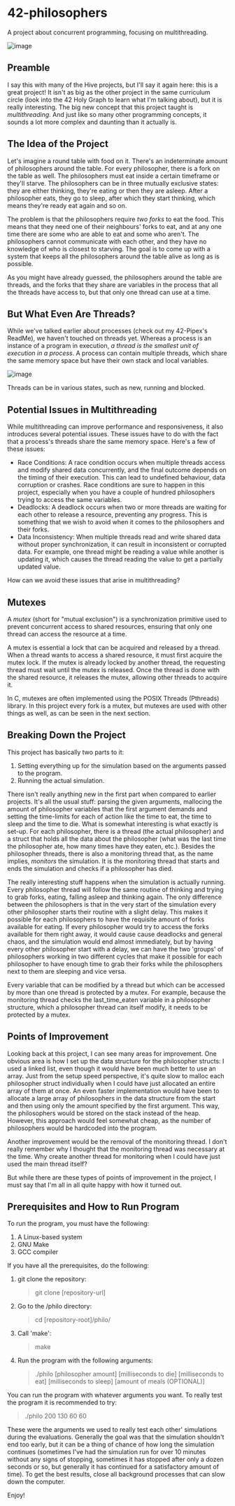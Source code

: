 # 42-philosophers
A project about concurrent programming, focusing on multithreading.

![image](https://github.com/user-attachments/assets/7fe300b7-3793-4849-9f45-2a09611be228)


## Preamble
I say this with many of the Hive projects, but I'll say it again here: this is a great project! It isn't as big as the other project in the same curriculum circle (look into the 42 Holy Graph to learn what I'm talking about), but it is really interesting. The big new concept that this project taught is _multithreading_. And just like so many other programming concepts, it sounds a lot more complex and daunting than it actually is.

## The Idea of the Project
Let's imagine a round table with food on it. There's an indeterminate amount of philosophers around the table. For every philosopher, there is a fork on the table as well. 
The philosophers must eat inside a certain timeframe or they'll starve. The philosophers can be in three mutually exclusive states: they are either thinking, they're eating or then they are asleep. After a philosopher eats, they go to sleep, after which they start thinking, which means they're ready eat again and so on.

The problem is that the philosophers require _two forks_ to eat the food. This means that they need one of their neighbours' forks to eat, and at any one time there are some who are able to eat and some who aren't. The philosophers cannot communicate with each other, and they have no knowledge of who is closest to starving. The goal is to come up with a system that keeps all the philosophers around the table alive as long as is possible.

As you might have already guessed, the philosophers around the table are threads, and the forks that they share are variables in the process that all the threads have access to, but that only one thread can use at a time.

## But What Even Are Threads?
While we've talked earlier about processes (check out my 42-Pipex's ReadMe), we haven't touched on threads yet. Whereas a process is an instance of a program in execution, _a thread is the smallest unit of execution in a process_. A process can contain multiple threads, which share the same memory space but have their own stack and local variables. 

![image](https://github.com/user-attachments/assets/335f8b83-b7d2-4b1a-8c83-ac137fb1c955)

Threads can be in various states, such as new, running and blocked.

## Potential Issues in Multithreading
While multithreading can improve performance and responsiveness, it also introduces several potential issues. These issues have to do with the fact that a process's threads share the same memory space. Here's a few of these issues:
- Race Conditions: A race condition occurs when multiple threads access and modify shared data concurrently, and the final outcome depends on the timing of their execution. This can lead to undefined behaviour, data corruption or crashes. Race conditions are sure to happen in this project, especially when you have a couple of hundred philosophers trying to access the same variables.
- Deadlocks: A deadlock occurs when two or more threads are waiting for each other to release a resource, preventing any progress. This is something that we wish to avoid when it comes to the philosophers and their forks.
- Data Inconsistency: When multiple threads read and write shared data without proper synchronization, it can result in inconsistent or corrupted data. For example, one thread might be reading a value while another is updating it, which causes the thread reading the value to get a partially updated value.

How can we avoid these issues that arise in multithreading?

## Mutexes
A _mutex_ (short for "mutual exclusion") is a synchronization primitive used to prevent concurrent access to shared resources, ensuring that only one thread can access the resource at a time.

A mutex is essential a lock that can be acquired and released by a thread. When a thread wants to access a shared resource, it must first acquire the mutex lock. If the mutex is already locked by another thread, the requesting thread must wait until the mutex is released. Once the thread is done with the shared resource, it releases the mutex, allowing other threads to acquire it.

In C, mutexes are often implemented using the POSIX Threads (Pthreads) library. In this project every fork is a mutex, but mutexes are used with other things as well, as can be seen in the next section.

## Breaking Down the Project
This project has basically two parts to it:
1. Setting everything up for the simulation based on the arguments passed to the program.
2. Running the actual simulation.

There isn't really anything new in the first part when compared to earlier projects. It's all the usual stuff: parsing the given arguments, mallocing the amount of philosopher variables that the first argument demands and setting the time-limits for each of action like the time to eat, the time to sleep and the time to die. What is somewhat interesting is what exactly is set-up. For each philosopher, there is a thread (the actual philosopher) and a struct that holds all the data about the philosopher (what was the last time the philosopher ate, how many times have they eaten, etc.). Besides the philosopher threads, there is also a monitoring thread that, as the name implies, _monitors_ the simulation. It is the monitoring thread that starts and ends the simulation and checks if a philosopher has died.

The really interesting stuff happens when the simulation is actually running. Every philosopher thread will follow the same routine of thinking and trying to grab forks, eating, falling asleep and thinking again. The only difference between the philosophers is that in the very start of the simulation every other philosopher starts their routine with a slight delay. This makes it possible for each philosophers to have the requisite amount of forks available for eating. If every philosopher would try to access the forks available for them right away, it would cause cause deadlocks and general chaos, and the simulation would end almost immediately, but by having every other philosopher start with a delay, we can have the two 'groups' of philosophers working in two different cycles that make it possible for each philosopher to have enough time to grab their forks while the philosophers next to them are sleeping and vice versa.

Every variable that can be modified by a thread but which can be accessed by more than one thread is protected by a mutex. For example, because the monitoring thread checks the last_time_eaten variable in a philosopher structure, which a philosopher thread can itself modify, it needs to be protected by a mutex.

## Points of Improvement
Looking back at this project, I can see many areas for improvement. One obvious area is how I set up the data structure for the philosopher structs: I used a linked list, even though it would have been much better to use an array. Just from the setup speed perspective, it's quite slow to malloc each philosopher struct individually when I could have just allocated an entire array of them at once. An even faster implementation would have been to allocate a large array of philosophers in the data structure from the start and then using only the amount specified by the first argument. This way, the philosophers would be stored on the stack instead of the heap. However, this approach would feel somewhat cheap, as the number of philosophers would be hardcoded into the program.

Another improvement would be the removal of the monitoring thread. I don't really remember why I thought that the monitoring thread was necessary at the time. Why create another thread for monitoring when I could have just used the main thread itself?

But while there are these types of points of improvement in the project, I must say that I'm all in all quite happy with how it turned out.

## Prerequisites and How to Run Program
To run the program, you must have the following:
1. A Linux-based system
2. GNU Make
3. GCC compiler

If you have all the prerequisites, do the following:
1. git clone the repository:
   > git clone [repository-url]

2. Go to the /philo directory:
   > cd [repository-root]/philo/
  
3. Call 'make':
   > make

4. Run the program with the following arguments:
   > ./philo [philosopher amount] [milliseconds to die] [milliseconds to eat] [milliseconds to sleep] [amount of meals (OPTIONAL)]

You can run the program with whatever arguments you want. To really test the program it is recommended to try:
> ./philo 200 130 60 60

These were the arguments we used to really test each other' simulations during the evaluations. Generally the goal was that the simulation shouldn't end too early, but it can be a thing of chance of how long the simulation continues (sometimes I've had the simulation run for over 10 minutes without any signs of stopping, sometimes it has stopped after only a dozen seconds or so, but generally it has continued for a satisfactory amount of time). To get the best results, close all background processes that can slow down the computer.

Enjoy!
